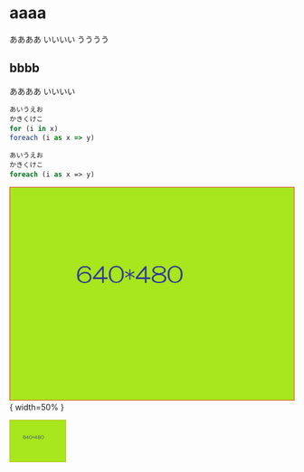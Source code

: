 # aaaa

ああああ
いいいい
うううう

## bbbb
ああああ
いいいい

```js
あいうえお
かきくけこ
for (i in x)
foreach (i as x => y)

```

```php
あいうえお
かきくけこ
foreach (i as x => y)
```

![画像です](640x480.png){ width=50% }

<img src="640x480.png" alt="画像です" width="100">
